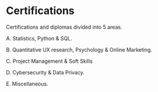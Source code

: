 # Certifications

Certifications and diplomas divided into 5 areas.  

A. Statistics, Python & SQL. 

B. Quantitative UX research, Psychology & Online Marketing. 

C. Project Management & Soft Skills

D. Cybersecurity & Data Privacy. 

E. Miscellaneous. 

